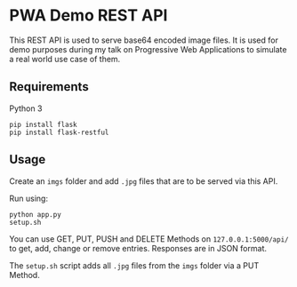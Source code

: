 # PWA Demo REST API
This REST API is used to serve base64 encoded image files.
It is used for demo purposes during my talk on Progressive Web Applications to simulate a real world use case of them.

## Requirements
Python 3
```
pip install flask
pip install flask-restful
```

## Usage

Create an `imgs` folder  and add `.jpg` files that are to be served via this API.

Run using:
```
python app.py
setup.sh
```

You can use GET, PUT, PUSH and DELETE Methods on `127.0.0.1:5000/api/` to get, add, change or remove entries.
Responses are in JSON format.

The `setup.sh` script adds all `.jpg` files from the `imgs` folder via a PUT Method.
